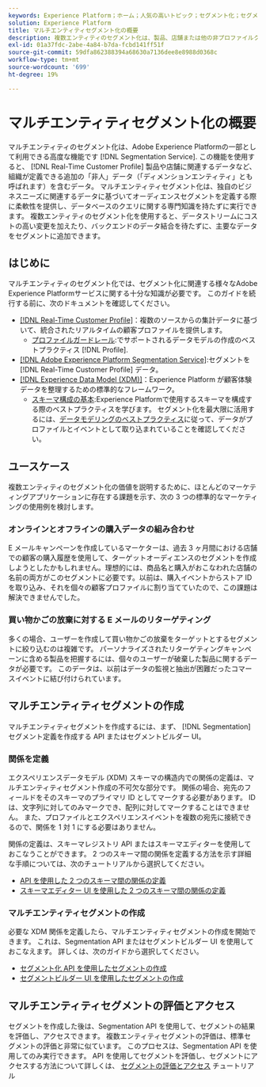```yaml
---
keywords: Experience Platform；ホーム；人気の高いトピック；セグメント化；セグメント化；セグメント化；セグメント化；セグメント；セグメント；マルチエンティティ；マルチエンティティのセグメント化；マルチエンティティセグメント；
solution: Experience Platform
title: マルチエンティティセグメント化の概要
description: 複数エンティティのセグメント化は、製品、店舗または他の非プロファイルクラスに基づいて、プロファイルデータを拡張する機能です。接続されると、追加のクラスのデータは、プロファイルスキーマにネイティブであるかのように使用できるようになります。
exl-id: 01a37fdc-2abe-4a84-b7da-fcbd141ff51f
source-git-commit: 59dfa862388394a68630a7136dee8e8988d0368c
workflow-type: tm+mt
source-wordcount: '699'
ht-degree: 19%

---
```


# マルチエンティティセグメント化の概要

マルチエンティティのセグメント化は、Adobe Experience Platformの一部として利用できる高度な機能です [!DNL Segmentation Service]. この機能を使用すると、 [!DNL Real-Time Customer Profile] 製品や店舗に関連するデータなど、組織が定義できる追加の「非人」データ（「ディメンションエンティティ」とも呼ばれます）を含むデータ。 マルチエンティティセグメント化は、独自のビジネスニーズに関連するデータに基づいてオーディエンスセグメントを定義する際に柔軟性を提供し、データベースのクエリに関する専門知識を持たずに実行できます。 複数エンティティのセグメント化を使用すると、データストリームにコストの高い変更を加えたり、バックエンドのデータ結合を待たずに、主要なデータをセグメントに追加できます。

## はじめに

マルチエンティティのセグメント化では、セグメント化に関連する様々なAdobe Experience Platformサービスに関する十分な知識が必要です。 このガイドを続行する前に、次のドキュメントを確認してください。

* [[!DNL Real-Time Customer Profile]](../profile/home.md)：複数のソースからの集計データに基づいて、統合されたリアルタイムの顧客プロファイルを提供します。
   * [プロファイルガードレール](../profile/guardrails.md):でサポートされるデータモデルの作成のベストプラクティス [!DNL Profile].
* [[!DNL Adobe Experience Platform Segmentation Service]](./home.md):セグメントを [!DNL Real-Time Customer Profile] データ。
* [[!DNL Experience Data Model (XDM)]](../xdm/home.md)：Experience Platform が顧客体験データを整理するための標準的なフレームワーク。
   * [スキーマ構成の基本](../xdm/schema/composition.md#union):Experience Platformで使用するスキーマを構成する際のベストプラクティスを学びます。 セグメント化を最大限に活用するには、[データモデリングのベストプラクティス](../xdm/schema/best-practices.md)に従って、データがプロファイルとイベントとして取り込まれていることを確認してください。

## ユースケース

複数エンティティのセグメント化の価値を説明するために、ほとんどのマーケティングアプリケーションに存在する課題を示す、次の 3 つの標準的なマーケティングの使用例を検討します。

### オンラインとオフラインの購入データの組み合わせ

E メールキャンペーンを作成しているマーケターは、過去 3 ヶ月間における店舗での顧客の購入履歴を使用して、ターゲットオーディエンスのセグメントを作成しようとしたかもしれません。理想的には、商品名と購入がおこなわれた店舗の名前の両方がこのセグメントに必要です。以前は、購入イベントからストア ID を取り込み、それを個々の顧客プロファイルに割り当てていたので、この課題は解決できませんでした。

### 買い物かごの放棄に対する E メールのリターゲティング

多くの場合、ユーザーを作成して買い物かごの放棄をターゲットとするセグメントに絞り込むのは複雑です。 パーソナライズされたリターゲティングキャンペーンに含める製品を把握するには、個々のユーザーが破棄した製品に関するデータが必要です。 このデータは、以前はデータの監視と抽出が困難だったコマースイベントに結び付けられています。

## マルチエンティティセグメントの作成

マルチエンティティセグメントを作成するには、まず、 [!DNL Segmentation] セグメント定義を作成する API またはセグメントビルダー UI。

### 関係を定義

エクスペリエンスデータモデル (XDM) スキーマの構造内での関係の定義は、マルチエンティティセグメント作成の不可欠な部分です。 関係の場合、宛先のフィールドをそのスキーマのプライマリ ID としてマークする必要があります。 ID は、文字列に対してのみマークでき、配列に対してマークすることはできません。 また、プロファイルとエクスペリエンスイベントを複数の宛先に接続できるので、関係を 1 対 1 にする必要はありません。

関係の定義は、スキーマレジストリ API またはスキーマエディターを使用しておこなうことができます。 2 つのスキーマ間の関係を定義する方法を示す詳細な手順については、次のチュートリアルから選択してください。

* [API を使用した 2 つのスキーマ間の関係の定義](../xdm/tutorials/relationship-api.md)
* [スキーマエディター UI を使用した 2 つのスキーマ間の関係の定義](../xdm/tutorials/relationship-ui.md)

### マルチエンティティセグメントの作成

必要な XDM 関係を定義したら、マルチエンティティセグメントの作成を開始できます。 これは、Segmentation API またはセグメントビルダー UI を使用しておこなえます。 詳しくは、次のガイドから選択してください。

* [セグメント化 API を使用したセグメントの作成](./tutorials/create-a-segment.md)
* [セグメントビルダー UI を使用したセグメントの作成](./ui/overview.md)

## マルチエンティティセグメントの評価とアクセス

セグメントを作成した後は、Segmentation API を使用して、セグメントの結果を評価し、アクセスできます。 複数エンティティセグメントの評価は、標準セグメントの評価と非常に似ています。 このプロセスは、Segmentation API を使用してのみ実行できます。 API を使用してセグメントを評価し、セグメントにアクセスする方法について詳しくは、 [セグメントの評価とアクセス](./tutorials/evaluate-a-segment.md) チュートリアル
